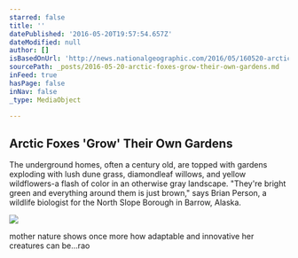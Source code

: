 ```yaml
---
starred: false
title: ''
datePublished: '2016-05-20T19:57:54.657Z'
dateModified: null
author: []
isBasedOnUrl: 'http://news.nationalgeographic.com/2016/05/160520-arctic-foxes-animals-science-alaska/'
sourcePath: _posts/2016-05-20-arctic-foxes-grow-their-own-gardens.md
inFeed: true
hasPage: false
inNav: false
_type: MediaObject

---
```

<article style=""><h1>Arctic Foxes 'Grow' Their Own Gardens</h1><p>The underground homes, often a century old, are topped with gardens exploding with lush dune grass, diamondleaf willows, and yellow wildflowers-a flash of color in an otherwise gray landscape. "They're bright green and everything around them is just brown," says Brian Person, a wildlife biologist for the North Slope Borough in Barrow, Alaska.</p><img src="http://news.nationalgeographic.com/content/dam/news/2016/05/20/01-arctic-fox-den.ngsversion.1463760024828.jpg" /></article>

mother nature shows once more how adaptable and innovative her creatures can be...rao